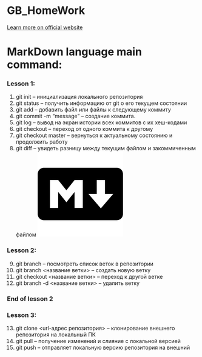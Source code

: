 # GB_HomeWork
[Learn more on official website](https://learn.microsoft.com/ru-ru/contribute/how-to-write-links)
# MarkDown language main command:
### Lesson 1:
1. git init – инициализация локального репозитория
2. git status – получить информацию от git о его текущем состоянии
3. git add – добавить файл или файлы к следующему коммиту
4. git commit -m “message” – создание коммита.
5. git log – вывод на экран истории всех коммитов с их хеш-кодами
6. git checkout – переход от одного коммита к другому
7. git checkout master – вернуться к актуальному состоянию и продолжить работу
8. git diff – увидеть разницу между текущим файлом и закоммиченным файлом
![Picture is not found](MD.png)
### Lesson 2:
9. git branch – посмотреть список веток в репозитории
10. git branch <название ветки> – создать новую ветку
11. git checkout <название ветки> – переход к другой ветке
12. git branch -d <название ветки> – удалить ветку
### End of lesson 2
### Lesson 3:
13. git clone <url-адрес репозитория> – клонирование внешнего репозитория на  локальный ПК
14. git pull – получение изменений и слияние с локальной версией
15. git push – отправляет локальную версию репозитория на внешний
